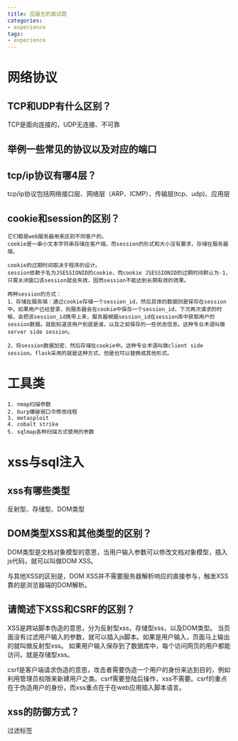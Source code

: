 ```yaml
---
title: 应届生的面试题
categories:
- experience
tags:
- experience
---
```


# 网络协议

## TCP和UDP有什么区别？
TCP是面向连接的，UDP无连接、不可靠

## 举例一些常见的协议以及对应的端口

## tcp/ip协议有哪4层？
tcp/ip协议包括网络接口层、网络层（ARP、ICMP）、传输层(tcp、udp)、应用层

## cookie和session的区别？

```
它们都是web服务器用来区别不同客户的。
cookie是一串小文本字符串存储在客户端，而session的形式和大小没有要求，存储在服务器端。

cookie的过期时间取决于程序的设计。
session依赖于名为JSESSIONID的cookie，而cookie JSESSIONID的过期时间默认为-1，只需关闭窗口该session就会失效，因而session不能达到长期有效的效果。

两种session的方式：
1、存储在服务端：通过cookie存储一个session_id，然后具体的数据则是保存在session中。如果用户已经登录，则服务器会在cookie中保存一个session_id，下次再次请求的时候，会把该session_id携带上来，服务器根据session_id在session库中获取用户的session数据。就能知道该用户到底是谁，以及之前保存的一些状态信息。这种专业术语叫做server side session。

2、将session数据加密，然后存储在cookie中。这种专业术语叫做client side session。flask采用的就是这种方式，但是也可以替换成其他形式。
```

# 工具类

```
1. nmap扫描参数
2. burp爆破弱口令修改线程
3. metasploit 
4. cobalt strike
5. sqlmap各种扫描方式使用的参数
```

# xss与sql注入
## xss有哪些类型
反射型、存储型、DOM类型

## DOM类型XSS和其他类型的区别？
DOM类型是文档对象模型的意思，当用户输入参数可以修改文档对象模型，插入js代码，就可以叫做DOM XSS。

与其他XSS的区别是，DOM XSS并不需要服务器解析响应的直接参与，触发XSS靠的是浏览器端的DOM解析。

## 请简述下XSS和CSRF的区别？
XSS是跨站脚本伪造的意思，分为反射型xss，存储型xss，以及DOM类型。
当页面没有过滤用户输入的参数，就可以插入js脚本。如果是用户输入，页面马上输出的就叫做反射型xss。
如果用户输入保存到了数据库中，每个访问网页的用户都能访问，就是存储型xss。

csrf是客户端请求伪造的意思，攻击者需要伪造一个用户的身份来达到目的，例如利用管理员权限来新建用户之类。csrf需要登陆后操作，xss不需要。csrf的重点在于伪造用户的身份，而xss重点在于在web应用插入脚本语言。

## xss的防御方式？
过滤标签<script> "

## csrf漏洞的防御方式？
验证http referer；添加token验证

## xss检查
一般意义上的XSS通常可以用简单的方法检测出来：当用户输入中某个参数的全部或其中一部分，原封不动地在源代码里出现时，我们就可以认为这个参数存在XSS漏洞。

## SQL注入的无回显形式是怎样的？
SQL注入在网页前端无任何回显就是sql盲注。
sql盲注分为布尔型盲注，基于时间的盲注。

布尔型盲注：网页对于true或者false的sql查询语句，页面的响应不同，一般可以通过burp里页面长度参数可以观察到。

第二种是基于时间的盲注，无论sql语句是否正确，页面都没有不同。如果使用延时函数，如果网页确实延迟了响应，那么就说明有sql盲注。

## sql注入有几种类型？
根据页面的响应方式，可以分为报错型注入、盲注、联合查询注入、堆查询注入、基于时间的注入。

## mysql5.0以上和以下有什么区别？
小于mysql 5.0，没有information_schema这个表，需要暴力破解跑表名

## mysql直接写入一句话需要的条件。
注入点是dba权限（最高权限），并且知道网站绝对路径。

## Linux日志一般记录在哪里？
/var/log

## php反序列化漏洞是什么？怎么防御？
当以序列化方式保存变量的时候，如果变量可以被用户恶意修改。那么当反序列化执行脚本的时候，就执行了攻击者的代码。

防御：对用户可控的参数，在反序列化后对参数进行严格的检查。

## mysql有哪些函数，举个例子：
```
bin() 数字转为二进制
date() 提取时间的函数
ascii()
length()
```
# 渗透实战
1. 为何一个mysql数据库的站，只有80端口开放？
```
1. 开放了数据库端口，但是不是3306端口，修改到了不常用的端口。这时候需要65535个端口全部扫描一遍。
2. 站库分离。数据库在内网中。
3. 外网不允许连接3306端口。
```
## 遇到waf怎么办？
waf处理请求可以分为三个阶段，针对不同的阶段，可以测试绕过waf。
首先在预处理阶段，waf判断是否要进行检查请求。

（决定是否对请求进行检查）绕过预处理阶段，就是让waf认为我们的请求不需要检查。也就是验证waf的规则是否全面。例如waf不会检查从内网请求的IP；或许waf只检查get和post请求，不坚持其他类型或者错误类型的请求，但是未正确配置的服务器也可以进行解析；使用大量恶意的请求，使waf过载，看waf是否会忽略其中的一些恶意请求。

（理解用户的输入）标准化阶段，waf开始解析我们的请求。绕过方法是让waf的解释与服务器端不同。例如，http参数碎片，将payload拆分为不同的段插入到不同的参数中，asp.net会将参数合并，于是waf没有检测到完整的payload，但是服务器仍然执行了payload。再比如各种payload编码绕过，服务器端会将url编码进行解码并执行payload。

（根据策略检查用户的输入）验证阶段，绕过方式是使用waf检测不到的载荷。使用payload暴力枚举，找到可以使用的payload；对waf进行逆向工程得知waf的规则再针对写payload。

## 如果给你一个机构的网站，你会怎么做渗透测试？

1. 信息搜集
2. 漏洞扫描
中间件漏洞；web漏洞；弱口令
3. 提权
拿到webshell后，提权或通过reGeorg进行内网渗透。
4. 内网渗透
端口转发、常规信息搜集（查找内网web应用、内网开放的端口）、漏洞扫描
5. 痕迹擦除

## 你印象最深刻的一次渗透测试经历是怎样的？

扫描到一个网站，一开始只有8080 tomcat web server 和22 openssh开放，检查后没发现什么问题。
然后经过一段时间的全端口检查，发现60000端口开放了一个web应用。它可以用get参数获取其他web上的资源。于是可以尝试服务端请求伪造漏洞，经过测试http://localhost:888可以访问服务器本地的资源，用wfuzz找到了一个backup文件。

在备份文件中得到了用户名密码，登陆8080端口的tomcat服务器，msfvenom生成一个payload反弹webshell，上传war包。在web是访问一下war包即可获得webshell权限。

拿到webshell后，在家目录找到了ntds.dit文件。用python工具提取出其中的口令，即可得到一些用户的口令。在线网站破解后，得到了一个普通用户。

当时以为不能提权了，因为常规的检查用户权限，suid权限，linux内核版本都试过了。

然后就一直做信息搜集，发现内网有个机器每隔几分钟要下载一个我们服务器archive存档文件。

信息搜集显示这台机器是linux的。用nc -v IP 3389或者其他端口，如果22端口开放，那么就可能是linux机器；3389开放就可能是windows机器。

本地日志显示，机器的wget版本是小于1.18的，有任意文件上传漏洞，于是我找到exp上传到服务器并执行，修改exp的配置然后执行，就可以拿到内网那台机器器的`/etc/passwd`文件上传到攻击机。## 举例一些常见的协议以及对应的端口

## tcp/ip协议有哪4层？
tcp/ip协议包括网络接口层、网络层（ARP、ICMP）、传输层(tcp、udp)、应用层

## cookie和session的区别？

```
它们都是web服务器用来区别不同客户的。
cookie是一串小文本字符串存储在客户端，而session的形式和大小没有要求，存储在服务器端。

cookie的过期时间取决于程序的设计。
session依赖于名为JSESSIONID的cookie，而cookie JSESSIONID的过期时间默认为-1，只需关闭窗口该session就会失效，因而session不能达到长期有效的效果。

两种session的方式：
1、存储在服务端：通过cookie存储一个session_id，然后具体的数据则是保存在session中。如果用户已经登录，则服务器会在cookie中保存一个session_id，下次再次请求的时候，会把该session_id携带上来，服务器根据session_id在session库中获取用户的session数据。就能知道该用户到底是谁，以及之前保存的一些状态信息。这种专业术语叫做server side session。

2、将session数据加密，然后存储在cookie中。这种专业术语叫做client side session。flask采用的就是这种方式，但是也可以替换成其他形式。
```

# 工具类

```
1. nmap扫描参数
2. burp爆破弱口令修改线程
3. metasploit 
4. cobalt strike
5. sqlmap各种扫描方式使用的参数
```

# xss与sql注入
## xss有哪些类型
反射型、存储型、DOM类型

## DOM类型XSS和其他类型的区别？
DOM类型是文档对象模型的意思，当用户输入参数可以修改文档对象模型，插入js代码，就可以叫做DOM XSS。

与其他XSS的区别是，DOM XSS并不需要服务器解析响应的直接参与，触发XSS靠的是浏览器端的DOM解析。

## 请简述下XSS和CSRF的区别？
XSS是跨站脚本伪造的意思，分为反射型xss，存储型xss，以及DOM类型。
当页面没有过滤用户输入的参数，就可以插入js脚本。如果是用户输入，页面马上输出的就叫做反射型xss。
如果用户输入保存到了数据库中，每个访问网页的用户都能访问，就是存储型xss。

csrf是客户端请求伪造的意思，攻击者需要伪造一个用户的身份来达到目的，例如利用管理员权限来新建用户之类。csrf需要登陆后操作，xss不需要。csrf的重点在于伪造用户的身份，而xss重点在于在web应用插入脚本语言。

## xss的防御方式？
过滤标签<script> "

## csrf漏洞的防御方式？
验证http referer；添加token验证

## xss检查
一般意义上的XSS通常可以用简单的方法检测出来：当用户输入中某个参数的全部或其中一部分，原封不动地在源代码里出现时，我们就可以认为这个参数存在XSS漏洞。

## SQL注入的无回显形式是怎样的？
SQL注入在网页前端无任何回显就是sql盲注。
sql盲注分为布尔型盲注，基于时间的盲注。

布尔型盲注：网页对于true或者false的sql查询语句，页面的响应不同，一般可以通过burp里页面长度参数可以观察到。

第二种是基于时间的盲注，无论sql语句是否正确，页面都没有不同。如果使用延时函数，如果网页确实延迟了响应，那么就说明有sql盲注。

## sql注入有几种类型？
根据页面的响应方式，可以分为报错型注入、盲注、联合查询注入、堆查询注入、基于时间的注入。

## mysql5.0以上和以下有什么区别？
小于mysql 5.0，没有information_schema这个表，需要暴力破解跑表名

## mysql直接写入一句话需要的条件。
注入点是dba权限（最高权限），并且知道网站绝对路径。

## Linux日志一般记录在哪里？
/var/log

## php反序列化漏洞是什么？怎么防御？
当以序列化方式保存变量的时候，如果变量可以被用户恶意修改。那么当反序列化执行脚本的时候，就执行了攻击者的代码。

防御：对用户可控的参数，在反序列化后对参数进行严格的检查。

## mysql有哪些函数，举个例子：
```
bin() 数字转为二进制
date() 提取时间的函数
ascii()
length()
```
# 渗透实战
1. 为何一个mysql数据库的站，只有80端口开放？
```
1. 开放了数据库端口，但是不是3306端口，修改到了不常用的端口。这时候需要65535个端口全部扫描一遍。
2. 站库分离。数据库在内网中。
3. 外网不允许连接3306端口。
```
## 遇到waf怎么办？
waf处理请求可以分为三个阶段，针对不同的阶段，可以测试绕过waf。
首先在预处理阶段，waf判断是否要进行检查请求。

（决定是否对请求进行检查）绕过预处理阶段，就是让waf认为我们的请求不需要检查。也就是验证waf的规则是否全面。例如waf不会检查从内网请求的IP；或许waf只检查get和post请求，不坚持其他类型或者错误类型的请求，但是未正确配置的服务器也可以进行解析；使用大量恶意的请求，使waf过载，看waf是否会忽略其中的一些恶意请求。

（理解用户的输入）标准化阶段，waf开始解析我们的请求。绕过方法是让waf的解释与服务器端不同。例如，http参数碎片，将payload拆分为不同的段插入到不同的参数中，asp.net会将参数合并，于是waf没有检测到完整的payload，但是服务器仍然执行了payload。再比如各种payload编码绕过，服务器端会将url编码进行解码并执行payload。

（根据策略检查用户的输入）验证阶段，绕过方式是使用waf检测不到的载荷。使用payload暴力枚举，找到可以使用的payload；对waf进行逆向工程得知waf的规则再针对写payload。

## 如果给你一个机构的网站，你会怎么做渗透测试？

1. 信息搜集
2. 漏洞扫描
中间件漏洞；web漏洞；弱口令
3. 提权
拿到webshell后，提权或通过reGeorg进行内网渗透。
4. 内网渗透
端口转发、常规信息搜集（查找内网web应用、内网开放的端口）、漏洞扫描
5. 痕迹擦除

## 你印象最深刻的一次渗透测试经历是怎样的？

扫描到一个网站，一开始只有8080 tomcat web server 和22 openssh开放，检查后没发现什么问题。
然后经过一段时间的全端口检查，发现60000端口开放了一个web应用。它可以用get参数获取其他web上的资源。于是可以尝试服务端请求伪造漏洞，经过测试http://localhost:888可以访问服务器本地的资源，用wfuzz找到了一个backup文件。

在备份文件中得到了用户名密码，登陆8080端口的tomcat服务器，msfvenom生成一个payload反弹webshell，上传war包。在web是访问一下war包即可获得webshell权限。

拿到webshell后，在家目录找到了ntds.dit文件。用python工具提取出其中的口令，即可得到一些用户的口令。在线网站破解后，得到了一个普通用户。

当时以为不能提权了，因为常规的检查用户权限，suid权限，linux内核版本都试过了。

然后就一直做信息搜集，发现内网有个机器每隔几分钟要下载一个我们服务器archive存档文件。

信息搜集显示这台机器是linux的。用nc -v IP 3389或者其他端口，如果22端口开放，那么就可能是linux机器；3389开放就可能是windows机器。

本地日志显示，机器的wget版本是小于1.18的，有任意文件上传漏洞，于是我找到exp上传到服务器并执行，修改exp的配置然后执行，就可以拿到内网那台机器器的`/etc/passwd`文件上传到攻击机。
